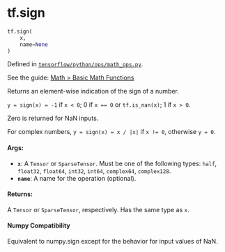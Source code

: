 <div itemscope itemtype="http://developers.google.com/ReferenceObject">
<meta itemprop="name" content="tf.sign" />
</div>

# tf.sign

``` python
tf.sign(
    x,
    name=None
)
```



Defined in [`tensorflow/python/ops/math_ops.py`](https://www.tensorflow.org/code/tensorflow/python/ops/math_ops.py).

See the guide: [Math > Basic Math Functions](../../../api_guides/python/math_ops.md#Basic_Math_Functions)

Returns an element-wise indication of the sign of a number.

`y = sign(x) = -1` if `x < 0`; 0 if `x == 0` or `tf.is_nan(x)`; 1 if `x > 0`.

Zero is returned for NaN inputs.

For complex numbers, `y = sign(x) = x / |x|` if `x != 0`, otherwise `y = 0`.

#### Args:

* <b>`x`</b>: A `Tensor` or `SparseTensor`. Must be one of the following types: `half`,
    `float32`, `float64`, `int32`, `int64`, `complex64`, `complex128`.
* <b>`name`</b>: A name for the operation (optional).


#### Returns:

A `Tensor` or `SparseTensor`, respectively. Has the same type as `x`.



#### Numpy Compatibility
Equivalent to numpy.sign except for the behavior for input values of NaN.

